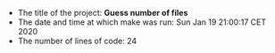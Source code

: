 - The title of the project: 
**Guess number of files**
- The date and time at which make was run: 
Sun Jan 19 21:00:17 CET 2020
- The number of lines of code: 
24
